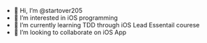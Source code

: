 - 👋 Hi, I’m @startover205
- 👀 I’m interested in iOS programming
- 🌱 I’m currently learning TDD through iOS Lead Essentail courese
- 💞️ I’m looking to collaborate on iOS App

<!---
startover205/startover205 is a ✨ special ✨ repository because its `README.md` (this file) appears on your GitHub profile.
You can click the Preview link to take a look at your changes.
--->

